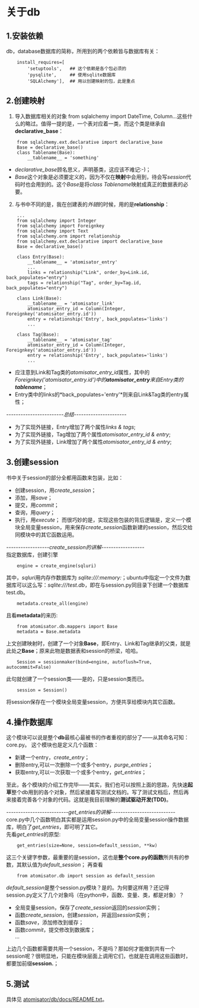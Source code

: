 #   关于db

##  1.安装依赖

db，database数据库的简称，所用到的两个依赖皆与数据库有关：
```
    install_requires=[
        'setuptools',   ## 这个依赖是各个包必须的
        'pysqlite',     ## 使用sqlite数据库
        'SQLAlchemy'],  ## 用以创建映射的包，此是重点
```
##  2.创建映射

1. 导入数据库相关的对象
from sqlalchemy import DateTime, Column...这些什么的略过。值得一提的是，一个表对应着一类，而这个类是继承自**declarative_base**：
```
    from sqlalchemy.ext.declarative import declarative_base
    Base = declarative_base()
    class Tablename(Base):
        __tablename__ = 'something'
```
- *declarative_base*顾名思义，声明基类，这应该不难记:-)；
- *Base*这个对象是必须要定义的，因为不仅在**映射**中会用到，待会写*session*代码时也会用到的。这个*Base*是将*class Tablename*映射成真正的数据表的必要。

2. 与书中不同的是，我在创建表的*外链*的时候，用的是**relationship**：
```
    ...
    from sqlalchemy import Integer
    from sqlalchemy import Foreignkey
    from sqlalchemy import Text
    from sqlalchemy.orm import relationship
    from sqlalchemy.ext.declarative import declarative_base
    Base = declarative_base()

    class Entry(Base):
        __tablename__ = 'atomisator_entry'
        ...
        links = relationship("Link", order_by=Link.id, back_populates="entry")
        tags = relationship("Tag", order_by=Tag.id, back_populates="entry")

    class Link(Base):
        __tablename__ = 'atomisator_link'
        atomisator_entry_id = Column(Integer, Foreignkey('atomisator_entry.id'))
        entry = relationship('Entry', back_populates='links')
        ...

    class Tag(Base):
        __tablename__ = 'atomisator_tag'
        atomisator_entry_id = Column(Integer, Foreignkey('atomisator_entry.id'))
        entry = relationship('Entry', back_populates='links')
        ...
```
- 应注意到Link和Tag类的*atomisator_entry_id*属性，其中的*Foreignkey('atomisator_entry.id')*中的**atomisator_entry**来自Entry类的*__tablename__*；
- Entry类中的links的*back_populates='entry'*则来自Link&Tag类的entry属性；  
  
*------------------------总结----------------------*  
- 为了实现外链接，Entry增加了两个属性*links & tags*;
- 为了实现外链接，Tag增加了两个属性*atomisator_entry_id & entry*;
- 为了实现外链接，Link增加了两个属性*atomisator_entry_id & entry*;

##  3.创建session

书中关于session的部分全都用函数来包装，比如：
- 创建session，用*create_session*；
- 添加，用*save*；
- 提交，用*commit*；
- 查询，用*query*；
- 执行，用*execute*；
而很巧妙的是，实现这些包装的背后逻辑是，定义一个模块全局变量session，用来保存*create_session*函数新建的session，然后交给同模块中的其它函数运用。  
  
*------------------create_session的讲解------------------*  
指定数据库，创建引擎
```
    engine = create_engine(sqluri)
```
其中，*sqluri*用内存作数据库为 *sqlite:///:memory:*；ubuntu中指定一个文件为数据库可以这么写：*sqlite:///test.db*，即在与session.py同目录下创建一个数据库test.db。
```
    metadata.create_all(engine)
```
且看**metadata**的来历:
```
    from atomisator.db.mappers import Base
    metadata = Base.metadata
```
上文创建映射时，创建了一个对象**Base**，即Entry、Link和Tag继承的父类，就是此处之**Base**；原来此物是数据表和session的桥梁，哈哈。
```
    Session = sessionmaker(bind=engine, autoflush=True, autocommit=False)
```
此句就创建了一个session类——是的，只是session类而已。
```
    session = Session()
```
将session保存在一个模块全局变量session，方便共享给模块内其它函数。  
##  4.操作数据库

这个模块可以说是整个**db**最核心最被书的作者重视的部分了——从其命名可知：core.py。
这个模块也是定义几个函数：
- 新建一个entry，*create_entry*；
- 删除entry,可以一次删除一个或多个entry，*purge_entries*；
- 获取entry,可以一次获取一个或多个entry，*get_entries*；  

至此，各个模块的介绍工作完毕——其实，我们也可以按照上面的思路，先快速**起草**整个db用到的各个对象，然后紧接着写测试文档的。写了测试文档后，然后再来接着完善各个对象的代码。这就是我目前理解的**测试驱动开发(TDD)**。  

*--------------------------get_entries的讲解---------------------------*  
core.py中几个函数明白其实都是运用session.py中的全局变量session操作数据库，明白了*get_entries*，即可明了其它。  
先看*get_entries*的原型:  
```
    get_entries(size=None, session=default_session, **kw)
```
这三个关键字参数，最重要的是session，这也是**整个core.py的函数**所共有的参数，其默认值为*default_session*；
再查看
```
    from atomisator.db import session as default_session
```
*default_session*是整个session.py模块？是的。为何要这样用？还记得session.py定义了几个对象吗（在python中，函数、变量、类，都是对象）？
- 全局变量session，保存了*create_session*返回的*session*实例；
- 函数*create_session*，创建*session*，并返回*session*实例；
- 函数*save*，添加修改到缓存；
- 函数*commit*，提交修改到数据库；  
...

上边几个函数都需要共用一个session，不是吗？那如何才能做到共有一个session呢？很明显地，只能在模块层面上调用它们，也就是在调用这些函数时，都要加前缀**session.**；  

##  5.测试

具体见 [atomisator/db/docs/README.txt](https://github.com/Maidi1990/my_atomisator/blob/db/atomisator.db/atomisator/db/docs/READMED.txt)。
